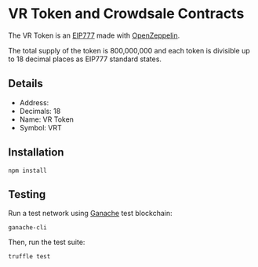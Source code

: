 # VR Token and Crowdsale Contracts 

The VR Token is an [EIP777](https://github.com/ethereum/EIPs/blob/master/EIPS/eip-777.md) made with [OpenZeppelin](https://github.com/openzeppelin/openzeppelin-contracts).

The total supply of the token is 800,000,000 and each token is divisible up to 18 decimal places as EIP777 standard states.

## Details
- Address: [](https://etherscan.io/address/)
- Decimals: 18
- Name: VR Token
- Symbol: VRT

## Installation
```
npm install
```

## Testing
Run a test network using [Ganache](https://www.trufflesuite.com/ganache) test blockchain:
```
ganache-cli
```

Then, run the test suite:
```
truffle test
```
